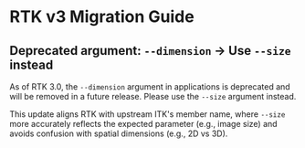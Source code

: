 # RTK v3 Migration Guide

## Deprecated argument: `--dimension` → Use `--size` instead

As of RTK 3.0, the `--dimension` argument in applications is deprecated and will be removed in a future release.
Please use the `--size` argument instead.

This update aligns RTK with upstream ITK's member name, where `--size` more accurately reflects the expected parameter (e.g., image size) and avoids confusion with spatial dimensions (e.g., 2D vs 3D).